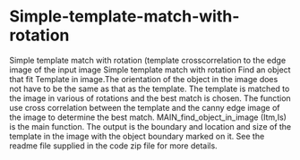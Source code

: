 # Simple-template-match-with-rotation
Simple template match with rotation (template crosscorrelation to the edge image of the input image
Simple template match with rotation 
Find an object that fit Template in image.The orientation of the object in the image does not have to be the same as that as the template. The template is matched to the image in various of rotations and the best match is chosen. The function use cross correlation between the template and the canny edge image of the image to determine the best match. 
MAIN_find_object_in_image (Itm,Is) is the main function. The output is the boundary and location and size of the template in the image with the object boundary marked on it. 
See the readme file supplied in the code zip file for more details.
